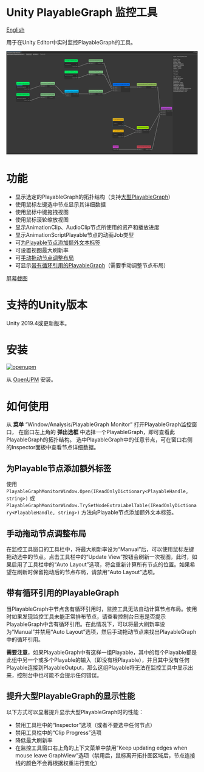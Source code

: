 Unity PlayableGraph 监控工具
===

[English](./README.md)

用于在Unity Editor中实时监控PlayableGraph的工具。

![PlayableGraph Monitor](./Documents~/imgs/img_sample_playablegraph_monitor.png)


# 功能

- 显示选定的PlayableGraph的拓扑结构（支持[大型PlayableGraph](#提升大型playablegraph的显示性能)）
- 使用鼠标左键选中节点显示其详细数据
- 使用鼠标中键拖拽视图
- 使用鼠标滚轮缩放视图
- 显示AnimationClip、AudioClip节点所使用的资产和播放进度
- 显示AnimationScriptPlayable节点的动画Job类型
- 可[为Playable节点添加额外文本标签](#为playable节点添加额外标签)
- 可设置视图最大刷新率
- 可[手动拖动节点调整布局](#手动拖动节点调整布局)
- 可显示[带有循环引用的PlayableGraph](#带有循环引用的playablegraph)（需要手动调整节点布局）

[屏幕截图](Documents~/Screenshots.md)


# 支持的Unity版本

Unity 2019.4或更新版本。


# 安装

[![openupm](https://img.shields.io/npm/v/com.greenbamboogames.playablegraphmonitor?label=openupm&registry_uri=https://package.openupm.com)](https://openupm.cn/packages/com.greenbamboogames.playablegraphmonitor/) 

从 [OpenUPM](https://openupm.cn/packages/com.greenbamboogames.playablegraphmonitor/) 安装。


# 如何使用

从 **菜单** “Window/Analysis/PlayableGraph Monitor” 打开PlayableGraph监控窗口，
在窗口左上角的 **弹出选框** 中选择一个PlayableGraph，即可查看此PlayableGraph的拓扑结构。
选中PlayableGraph中的任意节点，可在窗口右侧的Inspector面板中查看节点详细数据。


## 为Playable节点添加额外标签

使用 `PlayableGraphMonitorWindow.Open(IReadOnlyDictionary<PlayableHandle, string>)` 或 `PlayableGraphMonitorWindow.TrySetNodeExtraLabelTable(IReadOnlyDictionary<PlayableHandle, string>)` 方法向Playable节点添加额外文本标签。


## 手动拖动节点调整布局

在监控工具窗口的工具栏中，将最大刷新率设为“Manual”后，可以使用鼠标左键拖动选中的节点。点击工具栏中的“Update View”按钮会刷新一次视图，此时，如果启用了工具栏中的“Auto Layout”选项，将会重新计算所有节点的位置。如果希望在刷新时保留拖动后的节点布局，请禁用“Auto Layout”选项。


## 带有循环引用的PlayableGraph

当PlayableGraph中节点含有循环引用时，监控工具无法自动计算节点布局。使用时如果发现监控工具未能正常排布节点，请查看控制台日志是否提示PlayableGraph中含有循环引用。在此情况下，可以将最大刷新率设为“Manual”并禁用“Auto Layout”选项，然后手动拖动节点来找出PlayableGraph中的循环引用。

**需要注意**，如果PlayableGraph中有这样一组Playable，其中的每个Playable都是此组中另一个或多个Playable的输入（即没有根Playable），并且其中没有任何Playable连接到PlayableOutput，那么这组Playable将无法在监控工具中显示出来，控制台中也可能不会提示任何错误。


## 提升大型PlayableGraph的显示性能

以下方式可以显著提升显示大型PlayableGraph时的性能：

- 禁用工具栏中的“Inspector”选项（或者不要选中任何节点）
- 禁用工具栏中的“Clip Progress”选项
- 降低最大刷新率
- 在监控工具窗口右上角的上下文菜单中禁用“Keep updating edges when mouse leave GraphView”选项（禁用后，鼠标离开拓扑图区域后，节点连接线的颜色不会再根据权重进行变化）
